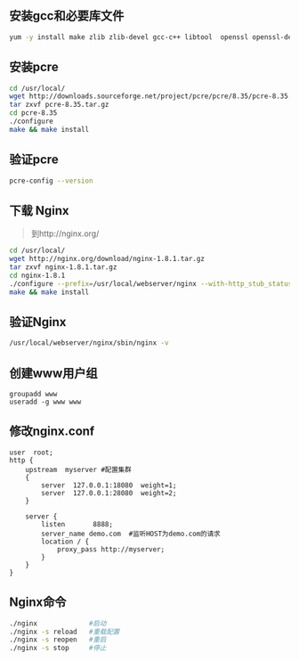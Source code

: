 ## 安装gcc和必要库文件

```bash
yum -y install make zlib zlib-devel gcc-c++ libtool  openssl openssl-devel
```

## 安装pcre 

```bash
cd /usr/local/
wget http://downloads.sourceforge.net/project/pcre/pcre/8.35/pcre-8.35.tar.gz
tar zxvf pcre-8.35.tar.gz
cd pcre-8.35
./configure
make && make install
```

## 验证pcre

```bash
pcre-config --version
```

## 下载 Nginx 

> 到http://nginx.org/

```bash
cd /usr/local/
wget http://nginx.org/download/nginx-1.8.1.tar.gz
tar zxvf nginx-1.8.1.tar.gz
cd nginx-1.8.1
./configure --prefix=/usr/local/webserver/nginx --with-http_stub_status_module --with-http_ssl_module --with-pcre=/usr/local/src/pcre-8.35
make && make install
```

## 验证Nginx

```bash
/usr/local/webserver/nginx/sbin/nginx -v
```

## 创建www用户组

```bash## 
groupadd www
useradd -g www www
```

## 修改nginx.conf

```
user  root;
http { 
    upstream  myserver #配置集群
    {
        server  127.0.0.1:18080  weight=1;
        server  127.0.0.1:28080  weight=2;
    }
  
    server {
        listen       8888;
        server_name demo.com  #监听HOST为demo.com的请求
        location / { 
            proxy_pass http://myserver;
        }
    }
}
```

## Nginx命令

```bash
./nginx				#启动
./nginx -s reload	#重载配置
./nginx -s reopen	#重启
./nginx -s stop 	#停止
```